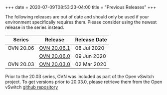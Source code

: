 +++
date = 2020-07-09T08:53:23-04:00
title = "Previous Releases"
+++

The following releases are out of date and should only be used if your
environment specifically requires them. Please consider using the newest
release in the series instead.

| Series | Release | Release Date |
| ------ | ------- | ------------ |
| OVN 20.06 | [OVN 20.06.1](https://github.com/ovn-org/ovn/releases/tag/v20.06.1) | 08 Jul 2020 |
|           | [OVN 20.06.0](https://github.com/ovn-org/ovn/releases/tag/v20.06.0) | 09 Jun 2020 |
| OVN 20.03 | [OVN 20.03.0](https://github.com/ovn-org/ovn/releases/tag/v20.03.0) | 02 Mar 2020 |

Prior to the 20.03 series, OVN was included as part of the Open vSwitch project.
To get versions prior to 20.03.0, please retrieve them from the Open vSwitch
[github repository](https://github.com/openvswitch/ovs/releases)
